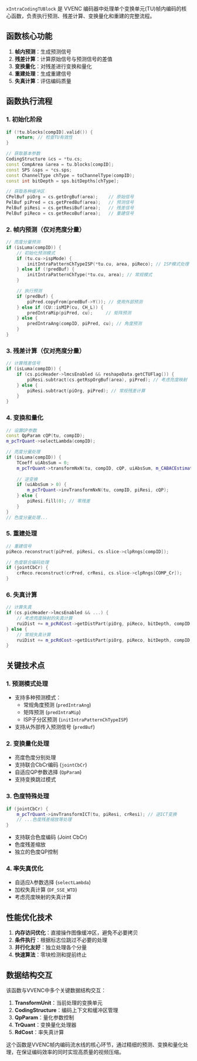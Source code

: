 
`xIntraCodingTUBlock` 是 VVENC 编码器中处理单个变换单元(TU)帧内编码的核心函数，负责执行预测、残差计算、变换量化和重建的完整流程。

## 函数核心功能

1. **帧内预测**：生成预测信号
2. **残差计算**：计算原始信号与预测信号的差值
3. **变换量化**：对残差进行变换和量化
4. **重建处理**：生成重建信号
5. **失真计算**：评估编码质量

## 函数执行流程

### 1. 初始化阶段

```cpp
if (!tu.blocks[compID].valid()) {
    return; // 检查TU有效性
}

// 获取基本参数
CodingStructure &cs = *tu.cs;
const CompArea &area = tu.blocks[compID];
const SPS &sps = *cs.sps;
const ChannelType chType = toChannelType(compID);
const int bitDepth = sps.bitDepths[chType];

// 获取各种缓冲区
CPelBuf piOrg = cs.getOrgBuf(area);    // 原始信号
PelBuf piPred = cs.getPredBuf(area);   // 预测信号
PelBuf piResi = cs.getResiBuf(area);   // 残差信号
PelBuf piReco = cs.getRecoBuf(area);   // 重建信号
```

### 2. 帧内预测（仅对亮度分量）

```cpp
// 亮度分量预测
if (isLuma(compID)) {
    // 初始化预测模式
    if (tu.cu->ispMode) {
        initIntraPatternChTypeISP(*tu.cu, area, piReco); // ISP模式处理
    } else if (!predBuf) {
        initIntraPatternChType(*tu.cu, area); // 常规模式
    }

    // 执行预测
    if (predBuf) {
        piPred.copyFrom(predBuf->Y()); // 使用外部预测
    } else if (CU::isMIP(cu, CH_L)) {
        predIntraMip(piPred, cu);     // 矩阵预测
    } else {
        predIntraAng(compID, piPred, cu); // 角度预测
    }
}
```

### 3. 残差计算（仅对亮度分量）

```cpp
// 计算残差信号
if (isLuma(compID)) {
    if (cs.picHeader->lmcsEnabled && reshapeData.getCTUFlag()) {
        piResi.subtract(cs.getRspOrgBuf(area), piPred); // 考虑亮度映射
    } else {
        piResi.subtract(piOrg, piPred); // 常规残差计算
    }
}
```

### 4. 变换和量化

```cpp
// 设置QP参数
const QpParam cQP(tu, compID);
m_pcTrQuant->selectLambda(compID);

// 亮度分量处理
if (isLuma(compID)) {
    TCoeff uiAbsSum = 0;
    m_pcTrQuant->transformNxN(tu, compID, cQP, uiAbsSum, m_CABACEstimator->getCtx(), loadTr);
    
    // 逆变换
    if (uiAbsSum > 0) {
        m_pcTrQuant->invTransformNxN(tu, compID, piResi, cQP);
    } else {
        piResi.fill(0); // 零残差
    }
}
// 色度分量处理...
```

### 5. 重建处理

```cpp
// 重建信号
piReco.reconstruct(piPred, piResi, cs.slice->clpRngs[compID]);

// 色度联合编码处理
if (jointCbCr) {
    crReco.reconstruct(crPred, crResi, cs.slice->clpRngs[COMP_Cr]);
}
```

### 6. 失真计算

```cpp
// 计算失真
if (cs.picHeader->lmcsEnabled && ...) {
    // 考虑亮度映射的失真计算
    ruiDist += m_pcRdCost->getDistPart(piOrg, piReco, bitDepth, compID, DF_SSE_WTD, &orgLuma);
} else {
    // 常规失真计算
    ruiDist += m_pcRdCost->getDistPart(piOrg, piReco, bitDepth, compID, DF_SSE);
}
```

## 关键技术点

### 1. 预测模式处理

- 支持多种预测模式：
  - 常规角度预测 (`predIntraAng`)
  - 矩阵预测 (`predIntraMip`)
  - ISP子分区预测 (`initIntraPatternChTypeISP`)
- 支持从外部传入预测信号 (`predBuf`)

### 2. 变换量化处理

- 亮度色度分别处理
- 支持联合CbCr编码 (`jointCbCr`)
- 自适应QP参数选择 (`QpParam`)
- 支持变换跳过模式

### 3. 色度特殊处理

```cpp
if (jointCbCr) {
    m_pcTrQuant->invTransformICT(tu, piResi, crResi); // 逆ICT变换
    // ...色度残差缩放等处理
}
```

- 支持联合色度编码 (Joint CbCr)
- 色度残差缩放
- 独立的色度QP控制

### 4. 率失真优化

- 自适应λ参数选择 (`selectLambda`)
- 加权失真计算 (`DF_SSE_WTD`)
- 考虑亮度映射的失真计算

## 性能优化技术

1. **内存访问优化**：直接操作图像缓冲区，避免不必要拷贝
2. **条件执行**：根据标志位跳过不必要的处理
3. **并行化友好**：独立处理各个分量
4. **快速算法**：零块检测和提前终止

## 数据结构交互

该函数与VVENC中多个关键数据结构交互：

1. **TransformUnit**：当前处理的变换单元
2. **CodingStructure**：编码上下文和缓冲区管理
3. **QpParam**：量化参数控制
4. **TrQuant**：变换量化处理器
5. **RdCost**：率失真计算

这个函数是VVENC帧内编码流水线的核心环节，通过精细的预测、变换和量化处理，在保证编码效率的同时实现高质量的视频压缩。